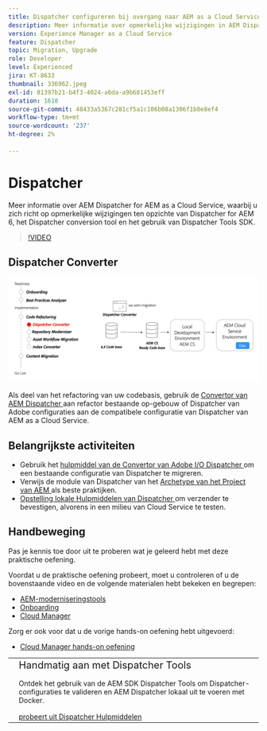 ```yaml
---
title: Dispatcher configureren bij overgang naar AEM as a Cloud Service
description: Meer informatie over opmerkelijke wijzigingen in AEM Dispatcher for AEM as a Cloud Service, het Dispatcher-conversieprogramma en het gebruik van Dispatcher Tools SDK.
version: Experience Manager as a Cloud Service
feature: Dispatcher
topic: Migration, Upgrade
role: Developer
level: Experienced
jira: KT-8633
thumbnail: 336962.jpeg
exl-id: 81397b21-b4f3-4024-a6da-a9b681453eff
duration: 1618
source-git-commit: 48433a5367c281cf5a1c106b08a1306f1b0e8ef4
workflow-type: tm+mt
source-wordcount: '237'
ht-degree: 2%

---
```



# Dispatcher

Meer informatie over AEM Dispatcher for AEM as a Cloud Service, waarbij u zich richt op opmerkelijke wijzigingen ten opzichte van Dispatcher for AEM 6, het Dispatcher conversion tool en het gebruik van Dispatcher Tools SDK.

>[!VIDEO](https://video.tv.adobe.com/v/3455400?quality=12&learn=on&captions=dut)

## Dispatcher Converter

![Dispatcher Converter](./assets/dispatcher-converter-diagram.png)

Als deel van het refactoring van uw codebasis, gebruik de [ Convertor van AEM Dispatcher ](https://experienceleague.adobe.com/docs/experience-manager-cloud-service/moving/refactoring-tools/dispatcher-transformation-utility-tools.html?lang=nl-NL) aan refactor bestaande op-gebouw of Dispatcher van Adobe configuraties aan de compatibele configuratie van Dispatcher van AEM as a Cloud Service.

## Belangrijkste activiteiten

+ Gebruik het [ hulpmiddel van de Convertor van Adobe I/O Dispatcher ](https://github.com/adobe/aio-cli-plugin-aem-cloud-service-migration#aio-aem-migrationdispatcher-converter) om een bestaande configuratie van Dispatcher te migreren.
+ Verwijs de module van Dispatcher van het [ Archetype van het Project van AEM ](https://github.com/adobe/aem-project-archetype/tree/develop/src/main/archetype/dispatcher.cloud) als beste praktijken.
+ [ Opstelling lokale Hulpmiddelen van Dispatcher ](https://experienceleague.adobe.com/docs/experience-manager-learn/cloud-service/local-development-environment-set-up/dispatcher-tools.html?lang=nl-NL) om verzender te bevestigen, alvorens in een milieu van Cloud Service te testen.

## Handbeweging

Pas je kennis toe door uit te proberen wat je geleerd hebt met deze praktische oefening.

Voordat u de praktische oefening probeert, moet u controleren of u de bovenstaande video en de volgende materialen hebt bekeken en begrepen:

+ [AEM-moderniseringstools](./aem-modernization-tools.md)
+ [Onboarding](./onboarding.md)
+ [Cloud Manager](./cloud-manager.md)

Zorg er ook voor dat u de vorige hands-on oefening hebt uitgevoerd:

+ [Cloud Manager hands-on oefening](./cloud-manager.md#hands-on-exercise)

<table style="border-width:0">
    <tr>
        <td style="width:150px">
            <a  rel="noreferrer"
                target="_blank"
                href="https://github.com/adobe/aem-cloud-engineering-video-series-exercises/tree/session5-dispatcher#cloud-acceleration-bootcamp---session-5-dispatcher"><img alt="Hands-on opslagplaats van GitHub" src="./assets/github.png"/>
            </a>        
        </td>
        <td style="width:100%;margin-bottom:1rem;">
            <div style="font-size:1.25rem;font-weight:400;">Handmatig aan met Dispatcher Tools</div>
            <p style="margin:1rem 0">
                Ontdek het gebruik van de AEM SDK Dispatcher Tools om Dispatcher-configuraties te valideren en AEM Dispatcher lokaal uit te voeren met Docker.
            </p>
            <a  rel="noreferrer"
                target="_blank"
                href="https://github.com/adobe/aem-cloud-engineering-video-series-exercises/tree/session5-dispatcher#cloud-acceleration-bootcamp---session-5-dispatcher" class="spectrum-Button spectrum-Button--primary spectrum-Button--sizeM">
                <span class="spectrum-Button-label has-no-wrap has-text-weight-bold"> probeert uit Dispatcher Hulpmiddelen </span>
            </a>
        </td>
    </tr>
</table>
